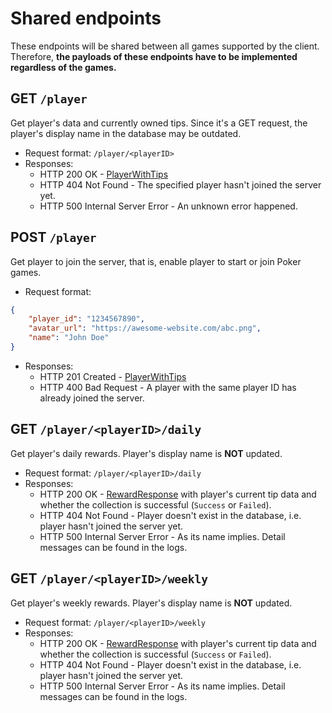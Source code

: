 # Shared endpoints
These endpoints will be shared between all games supported by the client. Therefore, **the payloads of these endpoints have to be implemented regardless of the games.**

## **GET `/player`**
Get player's data and currently owned tips. Since it's a GET request, the player's display name in the database may be outdated.
* Request format: `/player/<playerID>`
* Responses:
    * HTTP 200 OK - [PlayerWithTips](https://github.com/AllBurst/burstSpecs/tree/main/English/shared#playerwithtips)
    * HTTP 404 Not Found - The specified player hasn't joined the server yet.
    * HTTP 500 Internal Server Error - An unknown error happened.

## **POST `/player`**
Get player to join the server, that is, enable player to start or join Poker games.
* Request format:
```json
{
    "player_id": "1234567890",
    "avatar_url": "https://awesome-website.com/abc.png",
    "name": "John Doe"
}
```
* Responses:
    * HTTP 201 Created - [PlayerWithTips](https://github.com/AllBurst/burstSpecs/tree/main/English/shared#playerwithtips)
    * HTTP 400 Bad Request - A player with the same player ID has already joined the server.

## **GET `/player/<playerID>/daily`**
Get player's daily rewards. Player's display name is **NOT** updated.
* Request format: `/player/<playerID>/daily`
* Responses:
    * HTTP 200 OK - [RewardResponse](https://github.com/AllBurst/burstSpecs/tree/main/English/shared#rewardresponse) with player's current tip data and whether the collection is successful (`Success` or `Failed`).
    * HTTP 404 Not Found - Player doesn't exist in the database, i.e. player hasn't joined the server yet.
    * HTTP 500 Internal Server Error - As its name implies. Detail messages can be found in the logs.

## **GET `/player/<playerID>/weekly`**
Get player's weekly rewards. Player's display name is **NOT** updated.
* Request format: `/player/<playerID>/weekly`
* Responses:
    * HTTP 200 OK - [RewardResponse](https://github.com/AllBurst/burstSpecs/tree/main/English/shared#rewardresponse) with player's current tip data and whether the collection is successful (`Success` or `Failed`).
    * HTTP 404 Not Found - Player doesn't exist in the database, i.e. player hasn't joined the server yet.
    * HTTP 500 Internal Server Error - As its name implies. Detail messages can be found in the logs.